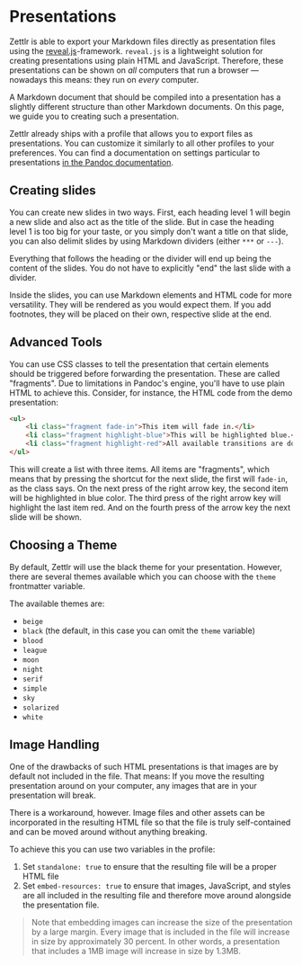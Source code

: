 # Presentations

Zettlr is able to export your Markdown files directly as presentation files using the [reveal.js](https://revealjs.com/#/)-framework. `reveal.js` is a lightweight solution for creating presentations using plain HTML and JavaScript. Therefore, these presentations can be shown on _all_ computers that run a browser — nowadays this means: they run on _every_ computer.

A Markdown document that should be compiled into a presentation has a slightly different structure than other Markdown documents. On this page, we guide you to creating such a presentation.

Zettlr already ships with a profile that allows you to export files as presentations. You can customize it similarly to all other profiles to your preferences. You can find a documentation on settings particular to presentations [in the Pandoc documentation](https://pandoc.org/MANUAL.html#slide-shows).

## Creating slides

You can create new slides in two ways. First, each heading level 1 will begin a new slide and also act as the title of the slide. But in case the heading level 1 is too big for your taste, or you simply don't want a title on that slide, you can also delimit slides by using Markdown dividers (either `***` or `---`).

Everything that follows the heading or the divider will end up being the content of the slides. You do not have to explicitly "end" the last slide with a divider.

Inside the slides, you can use Markdown elements and HTML code for more versatility. They will be rendered as you would expect them. If you add footnotes, they will be placed on their own, respective slide at the end.

## Advanced Tools

You can use CSS classes to tell the presentation that certain elements should be triggered before forwarding the presentation. These are called "fragments". Due to limitations in Pandoc's engine, you'll have to use plain HTML to achieve this. Consider, for instance, the HTML code from the demo presentation:

```html
<ul>
    <li class="fragment fade-in">This item will fade in.</li>
    <li class="fragment highlight-blue">This will be highlighted blue.</li>
    <li class="fragment highlight-red">All available transitions are documented [here](https://github.com/hakimel/reveal.js/#fragments).</li>
</ul>
```

This will create a list with three items. All items are "fragments", which means that by pressing the shortcut for the next slide, the first will `fade-in`, as the class says. On the next press of the right arrow key, the second item will be highlighted in blue color. The third press of the right arrow key will highlight the last item red. And on the fourth press of the arrow key the next slide will be shown.

## Choosing a Theme

By default, Zettlr will use the black theme for your presentation. However, there are several themes available which you can choose with the `theme` frontmatter variable.

The available themes are:

* `beige`
* `black` (the default, in this case you can omit the `theme` variable)
* `blood`
* `league`
* `moon`
* `night`
* `serif`
* `simple`
* `sky`
* `solarized`
* `white`

## Image Handling

One of the drawbacks of such HTML presentations is that images are by default not included in the file. That means: If you move the resulting presentation around on your computer, any images that are in your presentation will break.

There is a workaround, however. Image files and other assets can be incorporated in the resulting HTML file so that the file is truly self-contained and can be moved around without anything breaking.

To achieve this you can use two variables in the profile:

1. Set `standalone: true` to ensure that the resulting file will be a proper HTML file
2. Set `embed-resources: true` to ensure that images, JavaScript, and styles are all included in the resulting file and therefore move around alongside the presentation file.

> Note that embedding images can increase the size of the presentation by a large margin. Every image that is included in the file will increase in size by approximately 30 percent. In other words, a presentation that includes a 1MB image will increase in size by 1.3MB.
